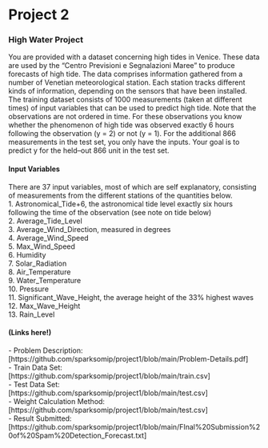 # Project 2
<h3>High Water Project</h3>

You are provided with a dataset concerning high tides in Venice. These data are used by the “Centro Previsioni e Segnalazioni Maree” to produce forecasts of high tide. The data comprises information gathered from a number of Venetian meteorological station. Each station tracks different kinds of information, depending on the sensors that have been installed. The training dataset consists of 1000 measurements (taken at different times) of input variables that can be used to predict high tide. Note that the observations are not ordered in time. For these observations you know whether the phenomenon of high tide was observed exactly 6 hours following the observation (y = 2) or not (y = 1). For the additional 866 measurements in the test set, you only have the inputs. Your goal is to predict y for the held–out 866 unit in the test set.

<h4>Input Variables</h4>  
There are 37 input variables, most of which are self explanatory, consisting of measurements from the different stations of the quantities below.<br> 
1. Astronomical_Tide+6, the astronomical tide level exactly six hours following the time of the observation (see note on tide below)<br>
2. Average_Tide_Level<br>
3. Average_Wind_Direction, measured in degrees<br>
4. Average_Wind_Speed<br>
5. Max_Wind_Speed<br>
6. Humidity<br>
7. Solar_Radiation<br>
8. Air_Temperature<br>
9. Water_Temperature<br>
10. Pressure<br>
11. Significant_Wave_Height, the average height of the 33% highest waves<br>
12. Max_Wave_Height<br>
13. Rain_Level<br>

<h4>(Links here!)</h4>  
- Problem Description: [https://github.com/sparksomip/project1/blob/main/Problem-Details.pdf]<br>
- Train Data Set: [https://github.com/sparksomip/project1/blob/main/train.csv]<br>
- Test Data Set: [https://github.com/sparksomip/project1/blob/main/test.csv]<br>
- Weight Calculation Method: [https://github.com/sparksomip/project1/blob/main/test.csv]<br>
- Result Submitted: [https://github.com/sparksomip/project1/blob/main/FInal%20Submission%20of%20Spam%20Detection_Forecast.txt]<br>
